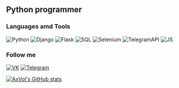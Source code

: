 ## Python programmer

### Languages amd Tools
![Python](https://img.shields.io/badge/-Python-000000?style=for-the-badge&logo=python)
![Django](https://img.shields.io/badge/-Django-000000?style=for-the-badge&logo=django)
![Flask](https://img.shields.io/badge/-Flask-000000?style=for-the-badge&logo=flask)
![SQL](https://img.shields.io/badge/-SQL-000000?style=for-the-badge&logo=mysql)
![Selenium](https://img.shields.io/badge/-Selenium-000000?style=for-the-badge&logo=selenium)
![TelegramAPI](https://img.shields.io/badge/-TelegramApi-000000?style=for-the-badge&logo=telegram)
![JS](https://img.shields.io/badge/-JavaScript-000000?style=for-the-badge&logo=javascript)

### Follow me
[![VK](https://img.shields.io/badge/-VK-000000?style=for-the-badge&logo=vk)](https://vk.com/nikvov4ik)
[![Telegram](https://img.shields.io/badge/-Telegram-000000?style=for-the-badge&logo=telegram)](https://t.me/AxVol69)

[![AxVol's GitHub stats](https://github-readme-stats.vercel.app/api?username=AxVol)](https://github.com/anuraghazra/github-readme-stats)
